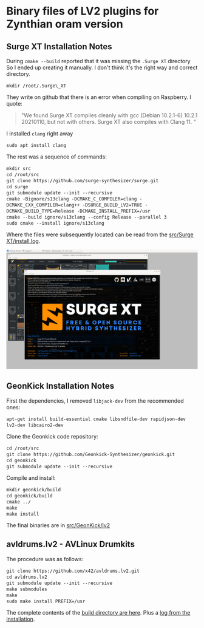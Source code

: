 # Binary files of LV2 plugins for  Zynthian oram version
## Surge XT Installation Notes
During `cmake --build` reported that it was missing the `.Surge XT` directory
So I ended up creating it manually. I don't think it's the right way and correct directory.
```
mkdir /root/.Surge\_XT
```
They write on github that there is an error when compiling on Raspberry. I quote:
> "We found Surge XT compiles cleanly with gcc (Debian 10.2.1-6) 10.2.1 20210110, but not with others. Surge XT also compiles with Clang 11. "

I installed `clang` right away
```
sudo apt install clang
```
The rest was a sequence of commands:
```
mkdir src
cd /root/src
git clone https://github.com/surge-synthesizer/surge.git
cd surge
git submodule update --init --recursive
cmake -Bignore/s13clang -DCMAKE_C_COMPILER=clang -DCMAKE_CXX_COMPILER=clang++ -DSURGE_BUILD_LV2=TRUE -DCMAKE_BUILD_TYPE=Release -DCMAKE_INSTALL_PREFIX=/usr
cmake --build ignore/s13clang --config Release --parallel 3
sudo cmake --install ignore/s13clang
```

Where the files were subsequently located can be read from the [src/Surge XT/install.log](https://github.com/ToFFmashines/binary_for_zynthian/blob/main/src/Surge%20XT/install.log).

![Screenshot of GUI with Surge XT About.. screen](surge_xt_gui_01.png)

## GeonKick Installation Notes

First the dependencies, I removed `libjack-dev` from the recommended ones:
```
apt-get install build-essential cmake libsndfile-dev rapidjson-dev lv2-dev libcairo2-dev
```
Clone the Geonkick code repository:
```
cd /root/src
git clone https://github.com/Geonkick-Synthesizer/geonkick.git
cd geonkick
git submodule update --init --recursive
```
Compile and install:
```
mkdir geonkick/build
cd geonkick/build
cmake ../
make
make install
```
The final binaries are in [src/GeonKick/lv2](https://github.com/ToFFmashines/binary_for_zynthian/tree/a3f04e10c481957ee0a4e2d1f868623f21f52631/src/GeonKick/lv2)

## avldrums.lv2 - AVLinux Drumkits

The procedure was as follows:
```
git clone https://github.com/x42/avldrums.lv2.git
cd avldrums.lv2
git submodule update --init --recursive
make submodules
make
sudo make install PREFIX=/usr
```
The complete contents of the [build directory are here](https://github.com/ToFFmashines/binary_for_zynthian/tree/1a9a7478aa9769e8bed4a2c8a7f24ee7c060e6fd/src/avldrums.lv2). Plus a [log from the installation](https://github.com/ToFFmashines/binary_for_zynthian/blob/1a9a7478aa9769e8bed4a2c8a7f24ee7c060e6fd/src/avldrums.lv2/install_avldrums.log).
